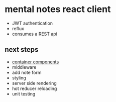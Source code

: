 # mental notes react client

* JWT authentication
* reflux
* consumes a REST api

## next steps
* [container components](https://medium.com/@dan_abramov/smart-and-dumb-components-7ca2f9a7c7d0#.zcjbwkqzu)
* middleware
* add note form
* styling
* server side rendering
* hot reducer reloading
* unit testing
